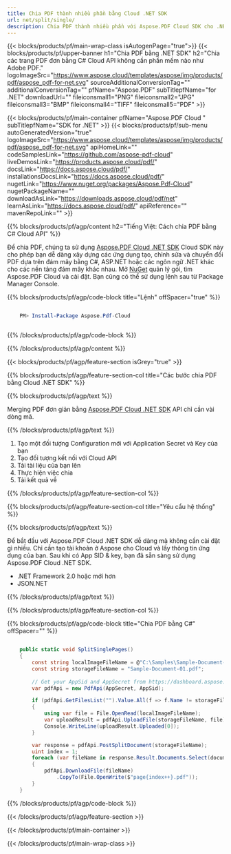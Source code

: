 ```yaml
---
title: Chia PDF thành nhiều phần bằng Cloud .NET SDK
url: net/split/single/
description: Chia PDF thành nhiều phần với Aspose.PDF Cloud SDK cho .NET. Tự động hóa quá trình tách tài liệu.
---
```


{{< blocks/products/pf/main-wrap-class isAutogenPage="true">}}
{{< blocks/products/pf/upper-banner h1="Chia PDF bằng .NET SDK" h2="Chia các trang PDF đơn bằng C# Cloud API không cần phần mềm nào như Adobe PDF." logoImageSrc="https://www.aspose.cloud/templates/aspose/img/products/pdf/aspose_pdf-for-net.svg" sourceAdditionalConversionTag="" additionalConversionTag="" pfName="Aspose.PDF" subTitlepfName="for .NET" downloadUrl="" fileiconsmall1="PNG" fileiconsmall2="JPG" fileiconsmall3="BMP" fileiconsmall4="TIFF" fileiconsmall5="PDF" >}}

{{< blocks/products/pf/main-container pfName="Aspose.PDF Cloud " subTitlepfName="SDK for .NET" >}}
{{< blocks/products/pf/sub-menu autoGeneratedVersion="true" logoImageSrc="https://www.aspose.cloud/templates/aspose/img/products/pdf/aspose_pdf-for-net.svg" apiHomeLink="" codeSamplesLink="https://github.com/aspose-pdf-cloud" liveDemosLink="https://products.aspose.cloud/pdf/" docsLink="https://docs.aspose.cloud/pdf/" installationsDocsLink="https://docs.aspose.cloud/pdf/" nugetLink="https://www.nuget.org/packages/Aspose.Pdf-Cloud" nugetPackageName="" downloadAsLink="https://downloads.aspose.cloud/pdf/net" learnAsLink="https://docs.aspose.cloud/pdf/" apiReference="" mavenRepoLink="" >}}

{{% blocks/products/pf/agp/content h2="Tiếng Việt: Cách chia PDF bằng C# Cloud API" %}}

Để chia PDF, chúng ta sử dụng
[Aspose.PDF Cloud .NET SDK](https://products.aspose.cloud/pdf/net/)
Cloud SDK này cho phép bạn dễ dàng xây dựng các ứng dụng tạo, chỉnh sửa và chuyển đổi PDF dựa trên đám mây bằng C#, ASP.NET hoặc các ngôn ngữ .NET khác cho các nền tảng đám mây khác nhau. Mở
[NuGet](https://www.nuget.org/packages/Aspose.Pdf-Cloud)
quản lý gói, tìm
Aspose.PDF Cloud
và cài đặt. Bạn cũng có thể sử dụng lệnh sau từ Package Manager Console.

{{% blocks/products/pf/agp/code-block title="Lệnh" offSpacer="true" %}}

```powershell

    PM> Install-Package Aspose.Pdf-Cloud 



```

{{% /blocks/products/pf/agp/code-block %}}

{{% /blocks/products/pf/agp/content %}}

{{< blocks/products/pf/agp/feature-section isGrey="true" >}}

{{% blocks/products/pf/agp/feature-section-col title="Các bước chia PDF bằng Cloud .NET SDK" %}}

{{% blocks/products/pf/agp/text %}}

Merging PDF đơn giản bằng
[Aspose.PDF Cloud .NET SDK](https://products.aspose.cloud/pdf/net/)
API chỉ cần vài dòng mã.

{{% /blocks/products/pf/agp/text %}}

1. Tạo một đối tượng Configuration mới với Application Secret và Key của bạn
1. Tạo đối tượng kết nối với Cloud API
1. Tải tài liệu của bạn lên
1. Thực hiện việc chia
1. Tải kết quả về

{{% /blocks/products/pf/agp/feature-section-col %}}

{{% blocks/products/pf/agp/feature-section-col title="Yêu cầu hệ thống" %}}

{{% blocks/products/pf/agp/text %}}

Để bắt đầu với Aspose.PDF Cloud .NET SDK dễ dàng mà không cần cài đặt gì nhiều. Chỉ cần tạo tài khoản ở Aspose cho Cloud và lấy thông tin ứng dụng của bạn. Sau khi có App SID & key, bạn đã sẵn sàng sử dụng Aspose.PDF Cloud .NET SDK.

+ .NET Framework 2.0 hoặc mới hơn
+ JSON.NET

{{% /blocks/products/pf/agp/text %}}

{{% /blocks/products/pf/agp/feature-section-col %}}

{{% blocks/products/pf/agp/code-block title="Chia PDF bằng C#" offSpacer="" %}}

```cs

    public static void SplitSinglePages()
    {
        const string localImageFileName = @"C:\Samples\Sample-Document-01.pdf";
        const string storageFileName = "Sample-Document-01.pdf";
        
        // Get your AppSid and AppSecret from https://dashboard.aspose.cloud (free registration required).
        var pdfApi = new PdfApi(AppSecret, AppSid);

        if (pdfApi.GetFilesList("").Value.All(f => f.Name != storageFileName))
        {
            using var file = File.OpenRead(localImageFileName);
            var uploadResult = pdfApi.UploadFile(storageFileName, file);
            Console.WriteLine(uploadResult.Uploaded[0]);
        }

        var response = pdfApi.PostSplitDocument(storageFileName);
        uint index = 1;
        foreach (var fileName in response.Result.Documents.Select(document=>document.Href))
        {
            pdfApi.DownloadFile(fileName)
                .CopyTo(File.OpenWrite($"page{index++}.pdf"));
        }
    }
```

{{% /blocks/products/pf/agp/code-block %}}

{{< /blocks/products/pf/agp/feature-section >}}

{{< /blocks/products/pf/main-container >}}

{{< /blocks/products/pf/main-wrap-class >}}
